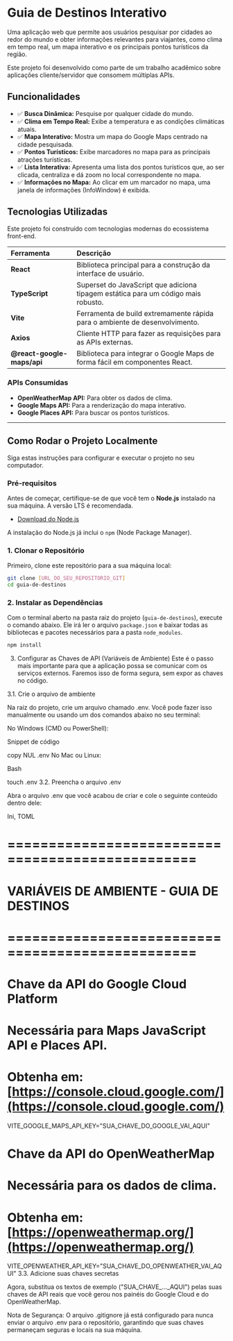 # Guia de Destinos Interativo

Uma aplicação web que permite aos usuários pesquisar por cidades ao redor do mundo e obter informações relevantes para viajantes, como clima em tempo real, um mapa interativo e os principais pontos turísticos da região.

Este projeto foi desenvolvido como parte de um trabalho acadêmico sobre aplicações cliente/servidor que consomem múltiplas APIs.

## Funcionalidades

-   ✅ **Busca Dinâmica:** Pesquise por qualquer cidade do mundo.
-   ✅ **Clima em Tempo Real:** Exibe a temperatura e as condições climáticas atuais.
-   ✅ **Mapa Interativo:** Mostra um mapa do Google Maps centrado na cidade pesquisada.
-   ✅ **Pontos Turísticos:** Exibe marcadores no mapa para as principais atrações turísticas.
-   ✅ **Lista Interativa:** Apresenta uma lista dos pontos turísticos que, ao ser clicada, centraliza e dá zoom no local correspondente no mapa.
-   ✅ **Informações no Mapa:** Ao clicar em um marcador no mapa, uma janela de informações (InfoWindow) é exibida.

## Tecnologias Utilizadas

Este projeto foi construído com tecnologias modernas do ecossistema front-end.

| Ferramenta | Descrição |
| :--- | :--- |
| **React** | Biblioteca principal para a construção da interface de usuário. |
| **TypeScript** | Superset do JavaScript que adiciona tipagem estática para um código mais robusto. |
| **Vite** | Ferramenta de build extremamente rápida para o ambiente de desenvolvimento. |
| **Axios** | Cliente HTTP para fazer as requisições para as APIs externas. |
| **@react-google-maps/api**| Biblioteca para integrar o Google Maps de forma fácil em componentes React. |

### APIs Consumidas

-   **OpenWeatherMap API:** Para obter os dados de clima.
-   **Google Maps API:** Para a renderização do mapa interativo.
-   **Google Places API:** Para buscar os pontos turísticos.

---

## Como Rodar o Projeto Localmente

Siga estas instruções para configurar e executar o projeto no seu computador.

### Pré-requisitos

Antes de começar, certifique-se de que você tem o **Node.js** instalado na sua máquina. A versão LTS é recomendada.

-   [Download do Node.js](https://nodejs.org/)

A instalação do Node.js já inclui o `npm` (Node Package Manager).

### 1. Clonar o Repositório

Primeiro, clone este repositório para a sua máquina local:

```bash
git clone [URL_DO_SEU_REPOSITORIO_GIT]
cd guia-de-destinos
```

### 2. Instalar as Dependências

Com o terminal aberto na pasta raiz do projeto (`guia-de-destinos`), execute o comando abaixo. Ele irá ler o arquivo `package.json` e baixar todas as bibliotecas e pacotes necessários para a pasta `node_modules`.

```bash
npm install 
```

3. Configurar as Chaves de API (Variáveis de Ambiente)
Este é o passo mais importante para que a aplicação possa se comunicar com os serviços externos. Faremos isso de forma segura, sem expor as chaves no código.

3.1. Crie o arquivo de ambiente

Na raiz do projeto, crie um arquivo chamado .env. Você pode fazer isso manualmente ou usando um dos comandos abaixo no seu terminal:

No Windows (CMD ou PowerShell):

Snippet de código

copy NUL .env
No Mac ou Linux:

Bash

touch .env
3.2. Preencha o arquivo .env

Abra o arquivo .env que você acabou de criar e cole o seguinte conteúdo dentro dele:

Ini, TOML

# =================================================
# VARIÁVEIS DE AMBIENTE - GUIA DE DESTINOS
# =================================================

# Chave da API do Google Cloud Platform
# Necessária para Maps JavaScript API e Places API.
# Obtenha em: [https://console.cloud.google.com/](https://console.cloud.google.com/)
VITE_GOOGLE_MAPS_API_KEY="SUA_CHAVE_DO_GOOGLE_VAI_AQUI"

# Chave da API do OpenWeatherMap
# Necessária para os dados de clima.
# Obtenha em: [https://openweathermap.org/](https://openweathermap.org/)
VITE_OPENWEATHER_API_KEY="SUA_CHAVE_DO_OPENWEATHER_VAI_AQUI"
3.3. Adicione suas chaves secretas

Agora, substitua os textos de exemplo ("SUA_CHAVE_..._AQUI") pelas suas chaves de API reais que você gerou nos painéis do Google Cloud e do OpenWeatherMap.

Nota de Segurança: O arquivo .gitignore já está configurado para nunca enviar o arquivo .env para o repositório, garantindo que suas chaves permaneçam seguras e locais na sua máquina.